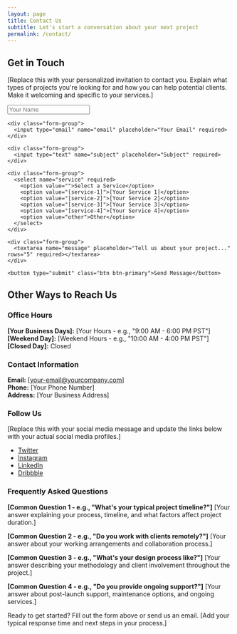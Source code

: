 ```yaml
---
layout: page
title: Contact Us
subtitle: Let's start a conversation about your next project
permalink: /contact/
---
```


## Get in Touch

[Replace this with your personalized invitation to contact you. Explain what types of projects you're looking for and how you can help potential clients. Make it welcoming and specific to your services.]

<div class="contact-form-section">
  <form class="contact-form" action="#" method="post">
    <div class="form-group">
      <input type="text" name="name" placeholder="Your Name" required>
    </div>
    
    <div class="form-group">
      <input type="email" name="email" placeholder="Your Email" required>
    </div>
    
    <div class="form-group">
      <input type="text" name="subject" placeholder="Subject" required>
    </div>
    
    <div class="form-group">
      <select name="service" required>
        <option value="">Select a Service</option>
        <option value="[service-1]">[Your Service 1]</option>
        <option value="[service-2]">[Your Service 2]</option>
        <option value="[service-3]">[Your Service 3]</option>
        <option value="[service-4]">[Your Service 4]</option>
        <option value="other">Other</option>
      </select>
    </div>
    
    <div class="form-group">
      <textarea name="message" placeholder="Tell us about your project..." rows="5" required></textarea>
    </div>
    
    <button type="submit" class="btn btn-primary">Send Message</button>
  </form>
</div>

## Other Ways to Reach Us

### Office Hours
**[Your Business Days]:** [Your Hours - e.g., "9:00 AM - 6:00 PM PST"]  
**[Weekend Day]:** [Weekend Hours - e.g., "10:00 AM - 4:00 PM PST"]  
**[Closed Day]:** Closed

### Contact Information
**Email:** [your-email@yourcompany.com]  
**Phone:** [Your Phone Number]  
**Address:** [Your Business Address]

### Follow Us
[Replace this with your social media message and update the links below with your actual social media profiles.]

- [Twitter](https://twitter.com/[your-handle])
- [Instagram](https://instagram.com/[your-handle])
- [LinkedIn](https://linkedin.com/company/[your-company])
- [Dribbble](https://dribbble.com/[your-profile])

### Frequently Asked Questions

**[Common Question 1 - e.g., "What's your typical project timeline?"]**
[Your answer explaining your process, timeline, and what factors affect project duration.]

**[Common Question 2 - e.g., "Do you work with clients remotely?"]**
[Your answer about your working arrangements and collaboration process.]

**[Common Question 3 - e.g., "What's your design process like?"]**
[Your answer describing your methodology and client involvement throughout the project.]

**[Common Question 4 - e.g., "Do you provide ongoing support?"]**
[Your answer about post-launch support, maintenance options, and ongoing services.]

Ready to get started? Fill out the form above or send us an email. [Add your typical response time and next steps in your process.]
